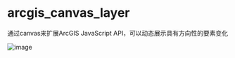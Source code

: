 # arcgis_canvas_layer
通过canvas来扩展ArcGIS JavaScript API，可以动态展示具有方向性的要素变化
 

![image](https://raw.githubusercontent.com/gisdaocaoren/arcgis_canvas_layer/master/screenshots/1.gif)       
